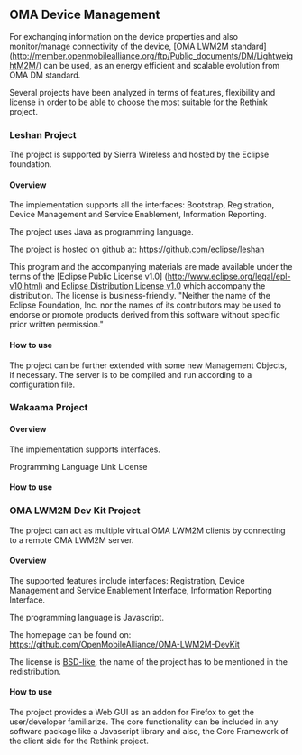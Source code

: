 ## OMA Device Management
For exchanging information on the device properties and also monitor/manage connectivity of the device, [OMA LWM2M standard] (http://member.openmobilealliance.org/ftp/Public_documents/DM/LightweightM2M/) can be used, as an energy efficient and scalable evolution from OMA DM standard.

Several projects have been analyzed in terms of features, flexibility and license in order to be able to choose the most suitable for the Rethink project.

### Leshan Project

The project is supported by Sierra Wireless and hosted by the Eclipse foundation.

#### Overview

The implementation supports all the interfaces: Bootstrap, Registration, Device Management and Service Enablement, Information Reporting.

The project uses Java as programming language.

The project is hosted on github at: https://github.com/eclipse/leshan

This program and the accompanying materials are made available under the terms of the [Eclipse Public License v1.0] (http://www.eclipse.org/legal/epl-v10.html) and [Eclipse Distribution License v1.0](http://www.eclipse.org/org/documents/edl-v10.html) which accompany the distribution. The license is business-friendly. "Neither the name of the Eclipse Foundation, Inc. nor the names of its contributors may be used to endorse or promote products derived from this software without specific prior written permission."

#### How to use

The project can be further extended with some new Management Objects, if necessary. The server is to be compiled and run according to a configuration file.

### Wakaama Project

#### Overview

The implementation supports interfaces.

Programming Language
Link
License

#### How to use



### OMA LWM2M Dev Kit Project

The project can act as multiple virtual OMA LWM2M clients by connecting to a remote OMA LWM2M server.

#### Overview

The supported features include interfaces:  Registration, Device Management and Service Enablement Interface, Information Reporting Interface.

The programming language is Javascript.

The homepage can be found on: https://github.com/OpenMobileAlliance/OMA-LWM2M-DevKit

The license is [BSD-like](https://github.com/OpenMobileAlliance/OMA-LWM2M-DevKit/blob/master/LICENSE), the name of the project has to be mentioned in the redistribution.

#### How to use

The project provides a Web GUI as an addon for Firefox to get the user/developer familiarize. The core functionality can be included in any software package like a Javascript library and also, the Core Framework of the client side for the Rethink project.


